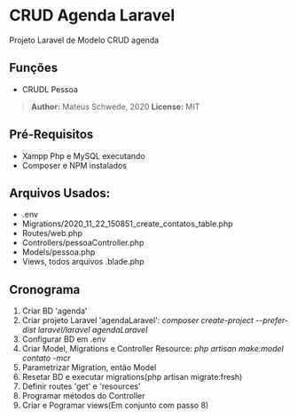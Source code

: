 # CRUD Agenda Laravel
Projeto Laravel de Modelo CRUD agenda

## Funções
- CRUDL Pessoa

> **Author:** Mateus Schwede, 2020
> **License:** MIT

## Pré-Requisitos
- Xampp Php e MySQL executando
- Composer e NPM instalados

## Arquivos Usados:
- .env
- Migrations/2020_11_22_150851_create_contatos_table.php
- Routes/web.php
- Controllers/pessoaController.php
- Models/pessoa.php
- Views, todos arquivos .blade.php

## Cronograma
1. Criar BD 'agenda'
2. Criar projeto Laravel 'agendaLaravel': *composer create-project --prefer-dist laravel/laravel agendaLaravel*
3. Configurar BD em .env
4. Criar Model, Migrations e Controller Resource: *php artisan make:model contato -mcr*
5. Parametrizar Migration, então Model
6. Resetar BD e executar migrations(php artisan migrate:fresh)
7. Definir routes 'get' e 'resources'
8. Programar métodos do Controller
9. Criar e Pogramar views(Em conjunto com passo 8)
